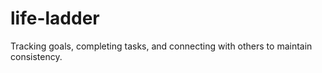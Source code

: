 # life-ladder
Tracking goals, completing tasks, and connecting with others to maintain consistency.
